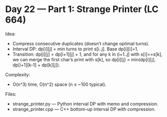 # Day 22 — Part 1: Strange Printer (LC 664)

Idea:
- Compress consecutive duplicates (doesn’t change optimal turns).
- Interval DP: dp[i][j] = min turns to print s[i..j]. Base dp[i][i]=1.
- Transition: dp[i][j] = dp[i+1][j] + 1, and for any k in (i+1..j] with s[i]==s[k], we can merge the first char’s print with s[k], so
  dp[i][j] = min(dp[i][j], dp[i+1][k-1] + dp[k][j]).

Complexity:
- O(n^3) time, O(n^2) space (n ≤ ~100 typical).

Files:
- strange_printer.py — Python interval DP with memo and compression.
- strange_printer.cpp — C++ bottom-up interval DP with compression.

